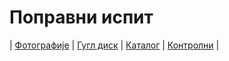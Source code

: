 # Поправни испит

| [Фотографије][4]
| [Гугл диск][1]
| [Каталог][2]
| [Контролни][3]
|

[4]: https://photos.app.goo.gl/qTA8ez6Nr1Z9BsLWA "Фотографије табле"
[1]: https://drive.google.com/drive/folders/1CEXUwF5g3M55MugZyfWRwl4dgjn0ppUC?usp=drive_link "Материјали са припремне наставе"
[2]: https://ndjapic.github.io/zayopa/ "Каталог линкова"
[3]: https://drive.google.com/drive/folders/0B-Ml4P4pFIzwMTYwODI2NGQtMmVmMy00ODcxLTg0NmMtZTZmN2NmMTg5NDU0?resourcekey=0-NCnKqLwRZqUYQUXglS_o7A&usp=drive_link "Претходни контролни задаци"
